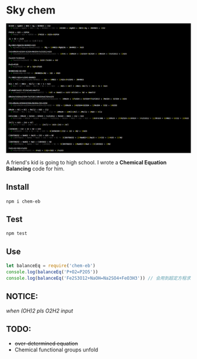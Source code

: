 # Sky chem

![chemLogo](https://github.com/kongnet/chem/raw/master/screenShot/chem_test.png)

A friend's kid is going to high school. I wrote a **Chemical Equation Balancing** code for him.

## Install

    npm i chem-eb

## Test

    npm test

## Use

```javascript
let balanceEq = require('chem-eb')
console.log(balanceEq('P+O2=P2O5'))
console.log(balanceEq('Fe2S3O12+NaOH=Na2SO4+FeO3H3')) // 会用到超定方程求解
```

## NOTICE:

_when (OH)2 pls O2H2 input_

## TODO:

- ~~over-determined equation~~
- Chemical functional groups unfold
